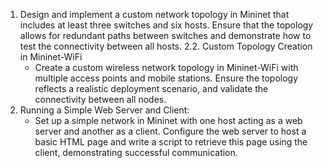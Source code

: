 1. Design and implement a custom network topology in Mininet that includes at least three switches and six hosts. Ensure that the topology allows for redundant paths between switches and demonstrate how to test the connectivity between all hosts.
2.2. Custom Topology Creation in Mininet-WiFi
   - Create a custom wireless network topology in Mininet-WiFi with multiple access points and mobile stations. Ensure the topology reflects a realistic deployment scenario, and validate the connectivity between all nodes.
3. Running a Simple Web Server and Client:
   - Set up a simple network in Mininet with one host acting as a web server and another as a client. Configure the web server to host a basic HTML page and write a script to retrieve this page using the client, demonstrating successful communication.

